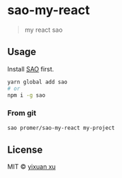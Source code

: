 # sao-my-react

> my react sao

## Usage

Install [SAO](https://github.com/saojs/sao) first.

```bash
yarn global add sao
# or
npm i -g sao
```

### From git

```bash
sao promer/sao-my-react my-project
```

## License

MIT &copy; [yixuan xu](github.com/promer94)
